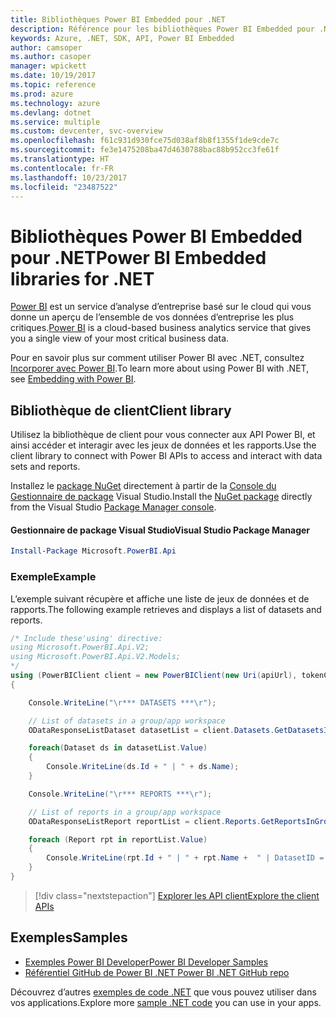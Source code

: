 ```yaml
---
title: Bibliothèques Power BI Embedded pour .NET
description: Référence pour les bibliothèques Power BI Embedded pour .NET
keywords: Azure, .NET, SDK, API, Power BI Embedded
author: camsoper
ms.author: casoper
manager: wpickett
ms.date: 10/19/2017
ms.topic: reference
ms.prod: azure
ms.technology: azure
ms.devlang: dotnet
ms.service: multiple
ms.custom: devcenter, svc-overview
ms.openlocfilehash: f61c931d930fce75d038af8b8f1355f1de9cde7c
ms.sourcegitcommit: fe3e1475208ba47d4630788bac88b952cc3fe61f
ms.translationtype: HT
ms.contentlocale: fr-FR
ms.lasthandoff: 10/23/2017
ms.locfileid: "23487522"
---
```

# <a name="power-bi-embedded-libraries-for-net"></a><span data-ttu-id="fddcc-104">Bibliothèques Power BI Embedded pour .NET</span><span class="sxs-lookup"><span data-stu-id="fddcc-104">Power BI Embedded libraries for .NET</span></span>

<span data-ttu-id="fddcc-105">[Power BI](https://powerbi.microsoft.com/) est un service d’analyse d’entreprise basé sur le cloud qui vous donne un aperçu de l’ensemble de vos données d’entreprise les plus critiques.</span><span class="sxs-lookup"><span data-stu-id="fddcc-105">[Power BI](https://powerbi.microsoft.com/) is a cloud-based business analytics service that gives you a single view of your most critical business data.</span></span>

<span data-ttu-id="fddcc-106">Pour en savoir plus sur comment utiliser Power BI avec .NET, consultez [Incorporer avec Power BI](https://powerbi.microsoft.com/en-us/documentation/powerbi-developer-embedding/).</span><span class="sxs-lookup"><span data-stu-id="fddcc-106">To learn more about using Power BI with .NET, see [Embedding with Power BI](https://powerbi.microsoft.com/en-us/documentation/powerbi-developer-embedding/).</span></span>

## <a name="client-library"></a><span data-ttu-id="fddcc-107">Bibliothèque de client</span><span class="sxs-lookup"><span data-stu-id="fddcc-107">Client library</span></span>

<span data-ttu-id="fddcc-108">Utilisez la bibliothèque de client pour vous connecter aux API Power BI, et ainsi accéder et interagir avec les jeux de données et les rapports.</span><span class="sxs-lookup"><span data-stu-id="fddcc-108">Use the client library to connect with Power BI APIs to access and interact with data sets and reports.</span></span>

<span data-ttu-id="fddcc-109">Installez le [package NuGet](https://www.nuget.org/packages/Microsoft.PowerBI.Api) directement à partir de la [Console du Gestionnaire de package][PackageManager] Visual Studio.</span><span class="sxs-lookup"><span data-stu-id="fddcc-109">Install the [NuGet package](https://www.nuget.org/packages/Microsoft.PowerBI.Api) directly from the Visual Studio [Package Manager console][PackageManager].</span></span>

#### <a name="visual-studio-package-manager"></a><span data-ttu-id="fddcc-110">Gestionnaire de package Visual Studio</span><span class="sxs-lookup"><span data-stu-id="fddcc-110">Visual Studio Package Manager</span></span>

```powershell
Install-Package Microsoft.PowerBI.Api
```

### <a name="example"></a><span data-ttu-id="fddcc-111">Exemple</span><span class="sxs-lookup"><span data-stu-id="fddcc-111">Example</span></span>

<span data-ttu-id="fddcc-112">L’exemple suivant récupère et affiche une liste de jeux de données et de rapports.</span><span class="sxs-lookup"><span data-stu-id="fddcc-112">The following example retrieves and displays a list of datasets and reports.</span></span>

```csharp
/* Include these'using' directive:
using Microsoft.PowerBI.Api.V2;
using Microsoft.PowerBI.Api.V2.Models;
*/
using (PowerBIClient client = new PowerBIClient(new Uri(apiUrl), tokenCredentials))
{

    Console.WriteLine("\r*** DATASETS ***\r");

    // List of datasets in a group/app workspace
    ODataResponseListDataset datasetList = client.Datasets.GetDatasetsInGroup(groupId);

    foreach(Dataset ds in datasetList.Value)
    {
        Console.WriteLine(ds.Id + " | " + ds.Name);
    }

    Console.WriteLine("\r*** REPORTS ***\r");

    // List of reports in a group/app workspace
    ODataResponseListReport reportList = client.Reports.GetReportsInGroup(groupId);

    foreach (Report rpt in reportList.Value)
    {
        Console.WriteLine(rpt.Id + " | " + rpt.Name +  " | DatasetID = " + rpt.DatasetId);
    }
}
```

> [!div class="nextstepaction"]
> [<span data-ttu-id="fddcc-113">Explorer les API client</span><span class="sxs-lookup"><span data-stu-id="fddcc-113">Explore the client APIs</span></span>](https://powerbi.microsoft.com/documentation/powerbi-developer-rest-api-reference/)

## <a name="samples"></a><span data-ttu-id="fddcc-114">Exemples</span><span class="sxs-lookup"><span data-stu-id="fddcc-114">Samples</span></span>

* [<span data-ttu-id="fddcc-115">Exemples Power BI Developer</span><span class="sxs-lookup"><span data-stu-id="fddcc-115">Power BI Developer Samples</span></span>](https://github.com/Microsoft/PowerBI-Developer-Samples)
* [<span data-ttu-id="fddcc-116">Référentiel GitHub de Power BI .NET </span><span class="sxs-lookup"><span data-stu-id="fddcc-116">Power BI .NET GitHub repo</span></span>](https://github.com/Microsoft/PowerBI-CSharp)

<span data-ttu-id="fddcc-117">Découvrez d’autres [exemples de code .NET](https://azure.microsoft.com/resources/samples/?platform=dotnet) que vous pouvez utiliser dans vos applications.</span><span class="sxs-lookup"><span data-stu-id="fddcc-117">Explore more [sample .NET code](https://azure.microsoft.com/resources/samples/?platform=dotnet) you can use in your apps.</span></span>

[PackageManager]: https://docs.microsoft.com/nuget/tools/package-manager-console
